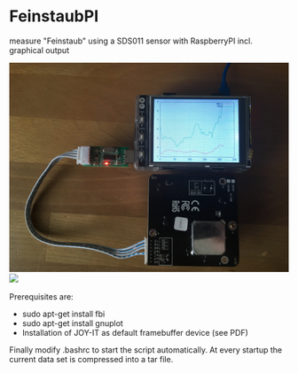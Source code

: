 # FeinstaubPI
measure "Feinstaub" using a SDS011 sensor with RaspberryPI incl. graphical output

<img src="IMG_5681.jpg">
<img src="IMG_5682.jpg">

Prerequisites are:

* sudo apt-get install fbi
* sudo apt-get install gnuplot
* Installation of JOY-IT as default framebuffer device (see PDF)

Finally modify .bashrc to start the script automatically. At every startup the current data set is compressed into a tar file.
